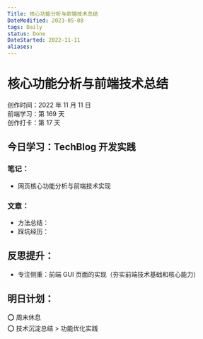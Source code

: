 ```yaml
---
Title: 核心功能分析与前端技术总结
DateModified: 2023-05-08
tags: Daily
status: Done
DateStarted: 2022-11-11
aliases:
---
```


# 核心功能分析与前端技术总结

创作时间：2022 年 11 月 11 日  
前端学习：第 169 天  
创作打卡：第 17 天

## 今日学习：TechBlog 开发实践

### 笔记：

- 网页核心功能分析与前端技术实现

### 文章：

- 方法总结：
- 踩坑经历：

## 反思提升：

- 专注侧重：前端 GUI 页面的实现（夯实前端技术基础和核心能力）

## 明日计划：

⭕ 周末休息  
⭕ 技术沉淀总结 > 功能优化实践
